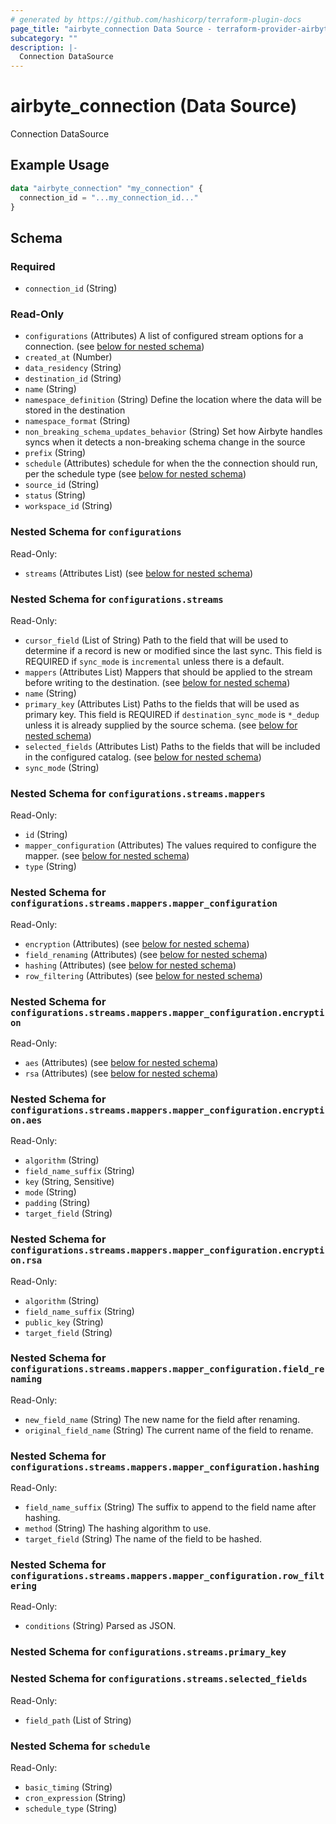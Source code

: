 ```yaml
---
# generated by https://github.com/hashicorp/terraform-plugin-docs
page_title: "airbyte_connection Data Source - terraform-provider-airbyte"
subcategory: ""
description: |-
  Connection DataSource
---
```


# airbyte_connection (Data Source)

Connection DataSource

## Example Usage

```terraform
data "airbyte_connection" "my_connection" {
  connection_id = "...my_connection_id..."
}
```

<!-- schema generated by tfplugindocs -->
## Schema

### Required

- `connection_id` (String)

### Read-Only

- `configurations` (Attributes) A list of configured stream options for a connection. (see [below for nested schema](#nestedatt--configurations))
- `created_at` (Number)
- `data_residency` (String)
- `destination_id` (String)
- `name` (String)
- `namespace_definition` (String) Define the location where the data will be stored in the destination
- `namespace_format` (String)
- `non_breaking_schema_updates_behavior` (String) Set how Airbyte handles syncs when it detects a non-breaking schema change in the source
- `prefix` (String)
- `schedule` (Attributes) schedule for when the the connection should run, per the schedule type (see [below for nested schema](#nestedatt--schedule))
- `source_id` (String)
- `status` (String)
- `workspace_id` (String)

<a id="nestedatt--configurations"></a>
### Nested Schema for `configurations`

Read-Only:

- `streams` (Attributes List) (see [below for nested schema](#nestedatt--configurations--streams))

<a id="nestedatt--configurations--streams"></a>
### Nested Schema for `configurations.streams`

Read-Only:

- `cursor_field` (List of String) Path to the field that will be used to determine if a record is new or modified since the last sync. This field is REQUIRED if `sync_mode` is `incremental` unless there is a default.
- `mappers` (Attributes List) Mappers that should be applied to the stream before writing to the destination. (see [below for nested schema](#nestedatt--configurations--streams--mappers))
- `name` (String)
- `primary_key` (Attributes List) Paths to the fields that will be used as primary key. This field is REQUIRED if `destination_sync_mode` is `*_dedup` unless it is already supplied by the source schema. (see [below for nested schema](#nestedatt--configurations--streams--primary_key))
- `selected_fields` (Attributes List) Paths to the fields that will be included in the configured catalog. (see [below for nested schema](#nestedatt--configurations--streams--selected_fields))
- `sync_mode` (String)

<a id="nestedatt--configurations--streams--mappers"></a>
### Nested Schema for `configurations.streams.mappers`

Read-Only:

- `id` (String)
- `mapper_configuration` (Attributes) The values required to configure the mapper. (see [below for nested schema](#nestedatt--configurations--streams--mappers--mapper_configuration))
- `type` (String)

<a id="nestedatt--configurations--streams--mappers--mapper_configuration"></a>
### Nested Schema for `configurations.streams.mappers.mapper_configuration`

Read-Only:

- `encryption` (Attributes) (see [below for nested schema](#nestedatt--configurations--streams--mappers--mapper_configuration--encryption))
- `field_renaming` (Attributes) (see [below for nested schema](#nestedatt--configurations--streams--mappers--mapper_configuration--field_renaming))
- `hashing` (Attributes) (see [below for nested schema](#nestedatt--configurations--streams--mappers--mapper_configuration--hashing))
- `row_filtering` (Attributes) (see [below for nested schema](#nestedatt--configurations--streams--mappers--mapper_configuration--row_filtering))

<a id="nestedatt--configurations--streams--mappers--mapper_configuration--encryption"></a>
### Nested Schema for `configurations.streams.mappers.mapper_configuration.encryption`

Read-Only:

- `aes` (Attributes) (see [below for nested schema](#nestedatt--configurations--streams--mappers--mapper_configuration--encryption--aes))
- `rsa` (Attributes) (see [below for nested schema](#nestedatt--configurations--streams--mappers--mapper_configuration--encryption--rsa))

<a id="nestedatt--configurations--streams--mappers--mapper_configuration--encryption--aes"></a>
### Nested Schema for `configurations.streams.mappers.mapper_configuration.encryption.aes`

Read-Only:

- `algorithm` (String)
- `field_name_suffix` (String)
- `key` (String, Sensitive)
- `mode` (String)
- `padding` (String)
- `target_field` (String)


<a id="nestedatt--configurations--streams--mappers--mapper_configuration--encryption--rsa"></a>
### Nested Schema for `configurations.streams.mappers.mapper_configuration.encryption.rsa`

Read-Only:

- `algorithm` (String)
- `field_name_suffix` (String)
- `public_key` (String)
- `target_field` (String)



<a id="nestedatt--configurations--streams--mappers--mapper_configuration--field_renaming"></a>
### Nested Schema for `configurations.streams.mappers.mapper_configuration.field_renaming`

Read-Only:

- `new_field_name` (String) The new name for the field after renaming.
- `original_field_name` (String) The current name of the field to rename.


<a id="nestedatt--configurations--streams--mappers--mapper_configuration--hashing"></a>
### Nested Schema for `configurations.streams.mappers.mapper_configuration.hashing`

Read-Only:

- `field_name_suffix` (String) The suffix to append to the field name after hashing.
- `method` (String) The hashing algorithm to use.
- `target_field` (String) The name of the field to be hashed.


<a id="nestedatt--configurations--streams--mappers--mapper_configuration--row_filtering"></a>
### Nested Schema for `configurations.streams.mappers.mapper_configuration.row_filtering`

Read-Only:

- `conditions` (String) Parsed as JSON.




<a id="nestedatt--configurations--streams--primary_key"></a>
### Nested Schema for `configurations.streams.primary_key`


<a id="nestedatt--configurations--streams--selected_fields"></a>
### Nested Schema for `configurations.streams.selected_fields`

Read-Only:

- `field_path` (List of String)




<a id="nestedatt--schedule"></a>
### Nested Schema for `schedule`

Read-Only:

- `basic_timing` (String)
- `cron_expression` (String)
- `schedule_type` (String)
